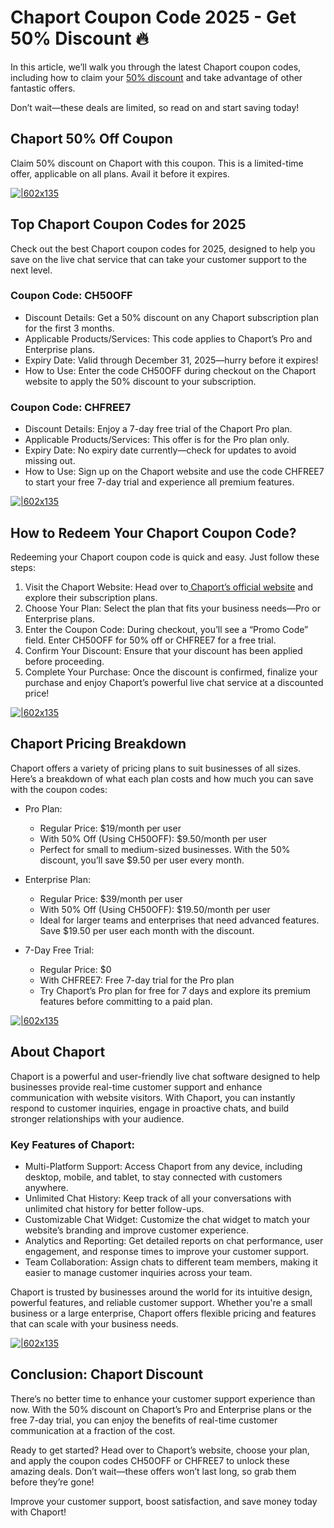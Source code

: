# Chaport Coupon Code 2025 - Get 50% Discount 🔥

In this article, we’ll walk you through the latest Chaport coupon codes, including how to claim your [50% discount](https://www.chaport.com?fpr=shadow) and take advantage of other fantastic offers.

Don’t wait—these deals are limited, so read on and start saving today!

## Chaport 50% Off Coupon

Claim 50% discount on Chaport with this coupon. This is a limited-time offer, applicable on all plans. Avail it before it expires.

[![|602x135](https://lh7-rt.googleusercontent.com/docsz/AD_4nXdN60pStAB_ZKA2kbGc2w0PZmu_XD90oti3peeyLAK4K65AaM5z5uPNpj1wsH5vc3LzeZ1LMp7vhUuuOi5-nZ9-J8P1asbTFGoyiAvDVgir6k_1boGxPcxxims4YxFNloMsNCQtdg?key=t_s5-lbSFNkuFyygr4qjPUgO)](https://www.chaport.com?fpr=shadow)

## Top Chaport Coupon Codes for 2025

Check out the best Chaport coupon codes for 2025, designed to help you save on the live chat service that can take your customer support to the next level.

### Coupon Code: CH50OFF

* Discount Details: Get a 50% discount on any Chaport subscription plan for the first 3 months.
* Applicable Products/Services: This code applies to Chaport’s Pro and Enterprise plans.
* Expiry Date: Valid through December 31, 2025—hurry before it expires!
* How to Use: Enter the code CH50OFF during checkout on the Chaport website to apply the 50% discount to your subscription.

### Coupon Code: CHFREE7

* Discount Details: Enjoy a 7-day free trial of the Chaport Pro plan.
* Applicable Products/Services: This offer is for the Pro plan only.
* Expiry Date: No expiry date currently—check for updates to avoid missing out.
* How to Use: Sign up on the Chaport website and use the code CHFREE7 to start your free 7-day trial and experience all premium features.

[![|602x135](https://lh7-rt.googleusercontent.com/docsz/AD_4nXdN60pStAB_ZKA2kbGc2w0PZmu_XD90oti3peeyLAK4K65AaM5z5uPNpj1wsH5vc3LzeZ1LMp7vhUuuOi5-nZ9-J8P1asbTFGoyiAvDVgir6k_1boGxPcxxims4YxFNloMsNCQtdg?key=t_s5-lbSFNkuFyygr4qjPUgO)](https://www.chaport.com?fpr=shadow)

## How to Redeem Your Chaport Coupon Code?

Redeeming your Chaport coupon code is quick and easy. Just follow these steps:

1. Visit the Chaport Website: Head over to[ Chaport’s official website](https://www.chaport.com/) and explore their subscription plans.
2. Choose Your Plan: Select the plan that fits your business needs—Pro or Enterprise plans.
3. Enter the Coupon Code: During checkout, you’ll see a “Promo Code” field. Enter CH50OFF for 50% off or CHFREE7 for a free trial.
4. Confirm Your Discount: Ensure that your discount has been applied before proceeding.
5. Complete Your Purchase: Once the discount is confirmed, finalize your purchase and enjoy Chaport’s powerful live chat service at a discounted price!

[![|602x135](https://lh7-rt.googleusercontent.com/docsz/AD_4nXdN60pStAB_ZKA2kbGc2w0PZmu_XD90oti3peeyLAK4K65AaM5z5uPNpj1wsH5vc3LzeZ1LMp7vhUuuOi5-nZ9-J8P1asbTFGoyiAvDVgir6k_1boGxPcxxims4YxFNloMsNCQtdg?key=t_s5-lbSFNkuFyygr4qjPUgO)](https://www.chaport.com?fpr=shadow)

## Chaport Pricing Breakdown

Chaport offers a variety of pricing plans to suit businesses of all sizes. Here’s a breakdown of what each plan costs and how much you can save with the coupon codes:

* Pro Plan:

  * Regular Price: $19/month per user
  * With 50% Off (Using CH50OFF): $9.50/month per user
  * Perfect for small to medium-sized businesses. With the 50% discount, you’ll save $9.50 per user every month.
* Enterprise Plan:

  * Regular Price: $39/month per user
  * With 50% Off (Using CH50OFF): $19.50/month per user
  * Ideal for larger teams and enterprises that need advanced features. Save $19.50 per user each month with the discount.
* 7-Day Free Trial:

  * Regular Price: $0
  * With CHFREE7: Free 7-day trial for the Pro plan
  * Try Chaport’s Pro plan for free for 7 days and explore its premium features before committing to a paid plan.

[![|602x135](https://lh7-rt.googleusercontent.com/docsz/AD_4nXdN60pStAB_ZKA2kbGc2w0PZmu_XD90oti3peeyLAK4K65AaM5z5uPNpj1wsH5vc3LzeZ1LMp7vhUuuOi5-nZ9-J8P1asbTFGoyiAvDVgir6k_1boGxPcxxims4YxFNloMsNCQtdg?key=t_s5-lbSFNkuFyygr4qjPUgO)](https://www.chaport.com?fpr=shadow)

## About Chaport

Chaport is a powerful and user-friendly live chat software designed to help businesses provide real-time customer support and enhance communication with website visitors. With Chaport, you can instantly respond to customer inquiries, engage in proactive chats, and build stronger relationships with your audience.

### Key Features of Chaport:

* Multi-Platform Support: Access Chaport from any device, including desktop, mobile, and tablet, to stay connected with customers anywhere.
* Unlimited Chat History: Keep track of all your conversations with unlimited chat history for better follow-ups.
* Customizable Chat Widget: Customize the chat widget to match your website’s branding and improve customer experience.
* Analytics and Reporting: Get detailed reports on chat performance, user engagement, and response times to improve your customer support.
* Team Collaboration: Assign chats to different team members, making it easier to manage customer inquiries across your team.

Chaport is trusted by businesses around the world for its intuitive design, powerful features, and reliable customer support. Whether you're a small business or a large enterprise, Chaport offers flexible pricing and features that can scale with your business needs.

[![|602x135](https://lh7-rt.googleusercontent.com/docsz/AD_4nXdN60pStAB_ZKA2kbGc2w0PZmu_XD90oti3peeyLAK4K65AaM5z5uPNpj1wsH5vc3LzeZ1LMp7vhUuuOi5-nZ9-J8P1asbTFGoyiAvDVgir6k_1boGxPcxxims4YxFNloMsNCQtdg?key=t_s5-lbSFNkuFyygr4qjPUgO)](https://www.chaport.com?fpr=shadow)

## Conclusion: Chaport Discount

There’s no better time to enhance your customer support experience than now. With the 50% discount on Chaport’s Pro and Enterprise plans or the free 7-day trial, you can enjoy the benefits of real-time customer communication at a fraction of the cost.

Ready to get started? Head over to Chaport’s website, choose your plan, and apply the coupon codes CH50OFF or CHFREE7 to unlock these amazing deals. Don’t wait—these offers won’t last long, so grab them before they’re gone!

Improve your customer support, boost satisfaction, and save money today with Chaport!
